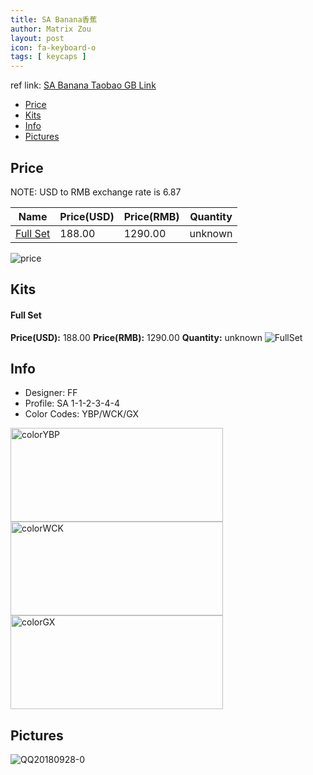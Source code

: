 ```yaml
---
title: SA Banana香蕉
author: Matrix Zou
layout: post
icon: fa-keyboard-o
tags: [ keycaps ]
---
```


ref link: [SA Banana Taobao GB Link](https://item.taobao.com/item.htm?spm=a1z09.2.0.0.5e022e8dQ92qJB&id=578444294624&_u=s1knu0t6c06c)

* [Price](#price)
* [Kits](#kits)
* [Info](#info)
* [Pictures](#pictures)

## Price

NOTE: USD to RMB exchange rate is 6.87

| Name          | Price(USD)    |  Price(RMB)  | Quantity |
| ------------- | ------------- |  ---------- | -------- |
|[Full Set](#fullset)|188.00|1290.00|unknown|

<img src="{{ 'assets/images/banana/price.png' | relative_url }}" alt="price" class="image featured">

## Kits
#### Full Set
**Price(USD):** 188.00 	**Price(RMB):** 1290.00		**Quantity:** unknown
<img src="{{ 'assets/images/banana/kits_pics/fullset.jpg' | relative_url }}" alt="FullSet" class="image featured">

## Info
* Designer: FF
* Profile: SA 1-1-2-3-4-4
* Color Codes: YBP/WCK/GX  
<img src="{{ 'assets/images/SP_ColorCodes/abs/SP_Abs_ColorCodes_YBP.png' | relative_url }}" alt="colorYBP" height="150" width="340">
<img src="{{ 'assets/images/SP_ColorCodes/abs/SP_Abs_ColorCodes_WCK.png' | relative_url }}" alt="colorWCK" height="150" width="340">
<img src="{{ 'assets/images/SP_ColorCodes/abs/SP_Abs_ColorCodes_GX.png' | relative_url }}" alt="colorGX" height="150" width="340">

## Pictures
<img src="{{ 'assets/images/banana/rendering_pics/QQ20180928-0.jpg' | relative_url }}" alt="QQ20180928-0" class="image featured">
